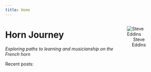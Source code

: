 ```yaml
---
title: Home
---
```


<figure style="max-width:15%;min-width:40px;float:right;">
  <img src="image/steve-horn-front-200x300.jpg"    
     alt="Steve Eddins" />
  <figcaption style="text-align:center;">Steve Eddins</figcaption>
</figure>

# Horn Journey

_Exploring paths to learning and musicianship on the French horn_

Recent posts:


